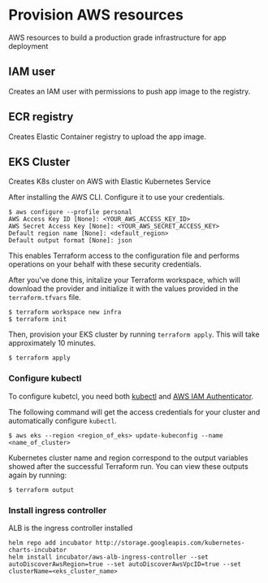 # Provision AWS resources
AWS resources to build a production grade infrastructure for app deployment

## IAM user
Creates an IAM user with permissions to push app image to the registry.

## ECR registry
Creates Elastic Container registry to upload the app image.

## EKS Cluster
Creates K8s cluster on AWS with Elastic Kubernetes Service

After installing the AWS CLI. Configure it to use your credentials.

```shell
$ aws configure --profile personal
AWS Access Key ID [None]: <YOUR_AWS_ACCESS_KEY_ID>
AWS Secret Access Key [None]: <YOUR_AWS_SECRET_ACCESS_KEY>
Default region name [None]: <default_region>
Default output format [None]: json
```

This enables Terraform access to the configuration file and performs operations on your behalf with these security credentials.

After you've done this, initalize your Terraform workspace, which will download the provider and initialize it with the values provided in the `terraform.tfvars` file.

```shell
$ terraform workspace new infra
$ terraform init
```

Then, provision your EKS cluster by running `terraform apply`. 
This will take approximately 10 minutes.

```shell
$ terraform apply
```

### Configure kubectl

To configure kubetcl, you need both [kubectl](https://kubernetes.io/docs/tasks/tools/install-kubectl/) and [AWS IAM Authenticator](https://docs.aws.amazon.com/eks/latest/userguide/install-aws-iam-authenticator.html).

The following command will get the access credentials for your cluster and automatically
configure `kubectl`.

```shell
$ aws eks --region <region_of_eks> update-kubeconfig --name <name_of_cluster>
```
Kubernetes cluster name and region correspond to the output variables showed after the successful Terraform run. You can view these outputs again by running:

```shell
$ terraform output
```
### Install ingress controller

ALB is the ingress controller installed

```shell
helm repo add incubator http://storage.googleapis.com/kubernetes-charts-incubator
helm install incubator/aws-alb-ingress-controller --set autoDiscoverAwsRegion=true --set autoDiscoverAwsVpcID=true --set clusterName=<eks_cluster_name>
```
